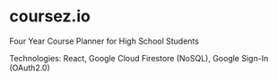 # coursez.io
Four Year Course Planner for High School Students

Technologies:
React, Google Cloud Firestore (NoSQL), Google Sign-In (OAuth2.0)
